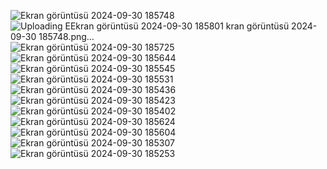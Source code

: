 ![Ekran görüntüsü 2024-09-30 185748](https://github.com/user-attachments/assets/7fa5f189-a0b7-40e2-ae2b-b1c774d73b91)![Uploading E![Ekran görüntüsü 2024-09-30 185801](https://github.com/user-attachments/assets/4b1be5d0-92e9-4836-b6a1-6796a734d81c)
kran görüntüsü 2024-09-30 185748.png…]()
![Ekran görüntüsü 2024-09-30 185725](https://github.com/user-attachments/assets/04e9484f-8ada-451f-b0f8-17c66a4e8e38)
![Ekran görüntüsü 2024-09-30 185644](https://github.com/user-attachments/assets/d3ff6246-4f6f-4ff7-88d5-781bc731824a)
![Ekran görüntüsü 2024-09-30 185545](https://github.com/user-attachments/assets/85a60b32-e832-4ac3-829f-908011472126)
![Ekran görüntüsü 2024-09-30 185531](https://github.com/user-attachments/assets/86062911-a8f0-44a4-a64c-6306fe9419ab)
![Ekran görüntüsü 2024-09-30 185436](https://github.com/user-attachments/assets/44f69098-521e-49f7-be56-40de5905c35c)
![Ekran görüntüsü 2024-09-30 185423](https://github.com/user-attachments/assets/b2144bab-5ac8-4e3a-822f-91829fabd476)
![Ekran görüntüsü 2024-09-30 185402](https://github.com/user-attachments/assets/fdb2bb10-7a59-4b6b-b0e3-56dce05f0213)
![Ekran görüntüsü 2024-09-30 185624](https://github.com/user-attachments/assets/5ea24323-b31d-4d33-ac44-4cf11c3fa235)
![Ekran görüntüsü 2024-09-30 185604](https://github.com/user-attachments/assets/b24ddf91-3909-479c-be27-9d1527c3b17d)
![Ekran görüntüsü 2024-09-30 185307](https://github.com/user-attachments/assets/47fbe27b-0e8f-4f23-a35f-81eb9bc0a3b6)
![Ekran görüntüsü 2024-09-30 185253](https://github.com/user-attachments/assets/86b16d9e-d5b8-413b-8e45-f03165469069)
